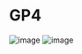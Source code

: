 # GP4

![image](https://github.com/weelilbugger/GP4/assets/114624859/5733e5e5-733f-4573-8287-a2b16354a3c5)
![image](https://github.com/weelilbugger/GP4/assets/114624859/512a2ce3-1a7a-4670-93fd-def4807254a2)
